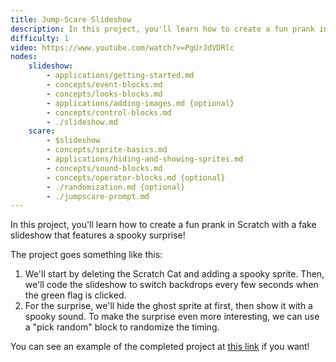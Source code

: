 ```yaml
---
title: Jump-Scare Slideshow
description: In this project, you'll learn how to create a fun prank in Scratch with a fake slideshow that features a spooky surprise using events, backdrops, and some simple control blocks! 
difficulty: 1
video: https://www.youtube.com/watch?v=PgUrJdVDRlc
nodes:
    slideshow:
        - applications/getting-started.md
        - concepts/event-blocks.md
        - concepts/looks-blocks.md
        - applications/adding-images.md {optional}
        - concepts/control-blocks.md
        - ./slideshow.md
    scare:
        - $slideshow
        - concepts/sprite-basics.md
        - applications/hiding-and-showing-sprites.md
        - concepts/sound-blocks.md
        - concepts/operator-blocks.md {optional}
        - ./randomization.md {optional}
        - ./jumpscare-prompt.md
---
```


In this project, you'll learn how to create a fun prank in Scratch with a fake slideshow that features a spooky surprise! 

The project goes something like this:

1. We'll start by deleting the Scratch Cat and adding a spooky sprite. Then, we'll code the slideshow to switch backdrops every few seconds when the green flag is clicked. 
2. For the surprise, we'll hide the ghost sprite at first, then show it with a spooky sound. To make the surprise even more interesting, we can use a "pick random" block to randomize the timing.

You can see an example of the completed project at [this link](https://scratch.mit.edu/projects/1049245394/) if you want!